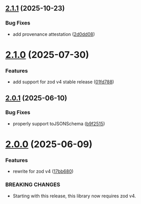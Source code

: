 ## [2.1.1](https://github.com/DASPRiD/zod-joda/compare/v2.1.0...v2.1.1) (2025-10-23)


### Bug Fixes

* add provenance attestation ([2d0dd08](https://github.com/DASPRiD/zod-joda/commit/2d0dd0843d091f8e005bf66378e1cd641f7d341c))

# [2.1.0](https://github.com/dasprid/zod-joda/compare/v2.0.1...v2.1.0) (2025-07-30)


### Features

* add support for zod v4 stable release ([01fd788](https://github.com/dasprid/zod-joda/commit/01fd788a5c5d9323ac548d3f19b38a79e37dc49b))

## [2.0.1](https://github.com/dasprid/zod-joda/compare/v2.0.0...v2.0.1) (2025-06-10)


### Bug Fixes

* properly support toJSONSchema ([b9f2515](https://github.com/dasprid/zod-joda/commit/b9f25156edf6c51809ee8edd4cde09d382aa0829))

# [2.0.0](https://github.com/dasprid/zod-joda/compare/v1.1.3...v2.0.0) (2025-06-09)


### Features

* rewrite for zod v4 ([17bb680](https://github.com/dasprid/zod-joda/commit/17bb680509d0f2f21f4904589b4f5a18204a5fbb))


### BREAKING CHANGES

* Starting with this release, this library now requires zod v4.
